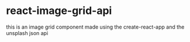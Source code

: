 # react-image-grid-api
this is an image grid component made using the create-react-app and the unsplash json api
